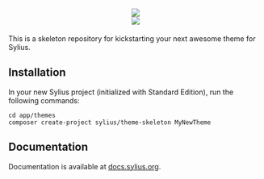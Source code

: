<h1 align="center">
    <a href="http://sylius.org" target="_blank">
        <img src="http://demo.sylius.org/assets/shop/img/logo.png" />
    </a>
    <br />
    <a href="https://packagist.org/packages/sylius/theme-skeleton" title="Total Downloads" target="_blank">
        <img src="https://poser.pugx.org/sylius/theme-skeleton/downloads" />
    </a>
</h1>

This is a skeleton repository for kickstarting your next awesome theme for Sylius.

Installation
------------

In your new Sylius project (initialized with Standard Edition), run the following commands:

```
cd app/themes
composer create-project sylius/theme-skeleton MyNewTheme
```

Documentation
-------------

Documentation is available at [docs.sylius.org](http://docs.sylius.org).
